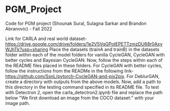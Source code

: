 # PGM_Project
Code for PGM project (Shounak Sural, Sulagna Sarkar and Brandon Abranovic) - Fall 2022

Link for CARLA and real world dataset- https://drive.google.com/drive/folders/1e2V5VqGPotEPETTzmzDU68r0AxyWJhTk?usp=sharing
Place the datasets (trainA and trainB) in the datasets folder within each of the model folders for vanilla CycleGAN, CycleGAN with better cycles and Bayesian CycleGAN. Now, follow the steps within each of the README files placed in these folders. For CycleGAN with better cycles, follow the instructions from the READMe in the following link-https://github.com/SsnL/pytorch-CycleGAN-and-pix2pix. For DeblurGAN, create a directory with outputs from the above models. Now, add a path to this directory in the testing command specified in its README file. To test with Detectron 2, open the carla_detectron2.ipynb file and replace the path below "We first download an image from the COCO dataset:" with your image path.
